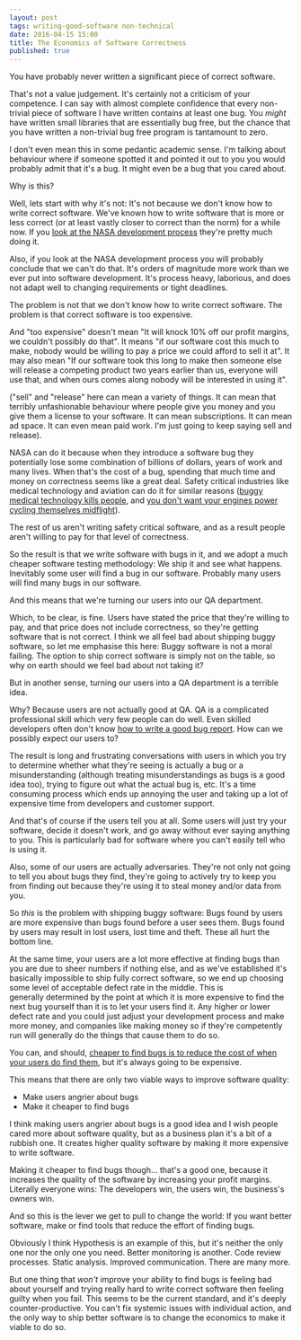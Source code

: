 ```yaml
---
layout: post
tags: writing-good-software non-technical
date: 2016-04-15 15:00
title: The Economics of Software Correctness
published: true
---
```


You have probably never written a significant piece of correct software.

That's not a value judgement. It's certainly not a criticism of your competence. I can say with almost complete confidence that every non-trivial piece of software I have written contains at least one bug. You *might* have written small libraries that are essentially bug free, but the chance that you have written a non-trivial bug free program is tantamount to zero.

I don't even mean this in some pedantic academic sense. I'm talking about behaviour where if someone spotted it and pointed it out to you you would probably admit that it's a bug. It might even be a bug that you cared about.

Why is this?

<!--more-->

Well, lets start with why it's not: It's not because we don't know how to write correct software. We've known how to write software that is more or less correct (or at least vastly closer to correct than the norm) for a while now. If you <a href="http://www.fastcompany.com/28121/they-write-right-stuff">look at the NASA development process</a> they're pretty much doing it.

Also, if you look at the NASA development process you will probably conclude that we can't do that. It's orders of magnitude more work than we ever put into software development. It's process heavy, laborious, and does not adapt well to changing requirements or tight deadlines.

The problem is not that we don't know how to write correct software. The problem is that correct software is too expensive.

And "too expensive" doesn't mean "It will knock 10% off our profit margins, we couldn't possibly do that". It means "if our software cost this much to make, nobody would be willing to pay a price we could afford to sell it at". It may also mean "If our software took this long to make then someone else will release a competing product two years earlier than us, everyone will use that, and when ours comes along nobody will be interested in using it".

("sell" and "release" here can mean a variety of things. It can mean that terribly unfashionable behaviour where people give you money and you give them a license to your software. It can mean subscriptions. It can mean ad space. It can even mean paid work. I'm just going to keep saying sell and release).

NASA can do it because when they introduce a software bug they potentially lose some combination of billions of dollars, years of work and many lives. When that's the cost of a bug, spending that much time and money on correctness seems like a great deal. Safety critical industries like medical technology and aviation can do it for similar reasons (<a href="https://en.wikipedia.org/wiki/Therac-25">buggy medical technology kills people</a>, and <a href="http://www.engadget.com/2015/05/01/boeing-787-dreamliner-software-bug/">you don't want your engines power cycling themselves midflight</a>).

The rest of us aren't writing safety critical software, and as a result people aren't willing to pay for that level of correctness.

So the result is that we write software with bugs in it, and we adopt a much cheaper software testing methodology: We ship it and see what happens. Inevitably some user will find a bug in our software. Probably many users will find many bugs in our software.

And this means that we're turning our users into our QA department.

Which, to be clear, is fine. Users have stated the price that they're willing to pay, and that price does not include correctness, so they're getting software that is not correct. I think we all feel bad about shipping buggy software, so let me emphasise this here: Buggy software is not a moral failing. The option to ship correct software is simply not on the table, so why on earth should we feel bad about not taking it?

But in another sense, turning our users into a QA department is a terrible idea.

Why? Because users are not actually good at QA. QA is a complicated professional skill which very few people can do well. Even skilled developers often don't know <a href="http://www.drmaciver.com/2013/09/how-to-submit-a-decent-bug-report/">how to write a good bug report</a>. How can we possibly expect our users to?

The result is long and frustrating conversations with users in which you try to determine whether what they're seeing is actually a bug or a misunderstanding (although treating misunderstandings as bugs is a good idea too), trying to figure out what the actual bug is, etc. It's a time consuming process which ends up annoying the user and taking up a lot of expensive time from developers and customer support.

And that's of course if the users tell you at all. Some users will just try your software, decide it doesn't work, and go away without ever saying anything to you. This is particularly bad for software where you can't easily tell who is using it.

Also, some of our users are actually adversaries. They're not only not going to tell you about bugs they find, they're going to actively try to keep you from finding out because they're using it to steal money and/or data from you.

So <em>this</em> is the problem with shipping buggy software: Bugs found by users are more expensive than bugs found before a user sees them. Bugs found by users may result in lost users, lost time and theft. These all hurt the bottom line.

At the same time, your users are a lot more effective at finding bugs than you are due to sheer numbers if nothing else, and as we've established it's basically impossible to ship fully correct software, so we end up choosing some level of acceptable defect rate in the middle. This is generally determined by the point at which it is more expensive to find the next bug yourself than it is to let your users find it. Any higher or lower defect rate and you could just adjust your development process and make more money, and companies like making money so if they're competently run will generally do the things that cause them to do so.

You can, and should, [cheaper to find bugs is to reduce the cost of when your users do find them](http://itamarst.org/softwaretesting/book/realworld.html), but it's always going to be expensive.

This means that there are only two viable ways to improve software quality:

* Make users angrier about bugs
* Make it cheaper to find bugs

I think making users angrier about bugs is a good idea and I wish people cared more about software quality, but as a business plan it's a bit of a rubbish one. It creates higher quality software by making it more expensive to write software.

Making it cheaper to find bugs though... that's a good one, because it increases the quality of the software by increasing your profit margins. Literally everyone wins: The developers win, the users win, the business's owners win.

And so this is the lever we get to pull to change the world: If you want better software, make or find tools that reduce the effort of finding bugs.

Obviously I think Hypothesis is an example of this, but it's neither the only one nor the only one you need. Better monitoring is another. Code review processes. Static analysis. Improved communication. There are many more.

But one thing that *won't* improve your ability to find bugs is feeling bad about yourself and trying really hard to write correct software then feeling guilty when you fail. This seems to be the current standard, and it's deeply counter-productive. You can't fix systemic issues with individual action, and the only way to ship better software is to change the economics to make it viable to do so.
